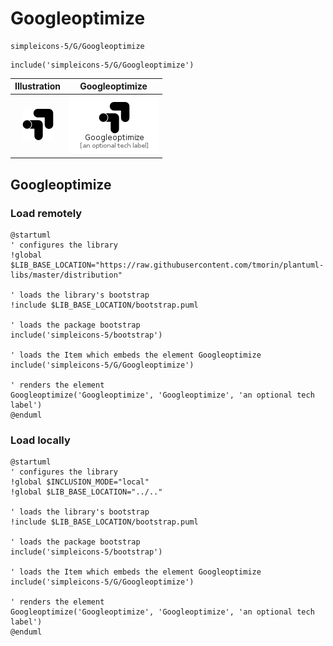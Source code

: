 # Googleoptimize


```text
simpleicons-5/G/Googleoptimize
```

```text
include('simpleicons-5/G/Googleoptimize')
```



| Illustration | Googleoptimize |
| :---: | :---: |
| ![illustration for Illustration](../../simpleicons-5/G/Googleoptimize.png) | ![illustration for Googleoptimize](../../simpleicons-5/G/Googleoptimize.Local.png) |




## Googleoptimize

### Load remotely
```plantuml
@startuml
' configures the library
!global $LIB_BASE_LOCATION="https://raw.githubusercontent.com/tmorin/plantuml-libs/master/distribution"

' loads the library's bootstrap
!include $LIB_BASE_LOCATION/bootstrap.puml

' loads the package bootstrap
include('simpleicons-5/bootstrap')

' loads the Item which embeds the element Googleoptimize
include('simpleicons-5/G/Googleoptimize')

' renders the element
Googleoptimize('Googleoptimize', 'Googleoptimize', 'an optional tech label')
@enduml
```

### Load locally
```plantuml
@startuml
' configures the library
!global $INCLUSION_MODE="local"
!global $LIB_BASE_LOCATION="../.."

' loads the library's bootstrap
!include $LIB_BASE_LOCATION/bootstrap.puml

' loads the package bootstrap
include('simpleicons-5/bootstrap')

' loads the Item which embeds the element Googleoptimize
include('simpleicons-5/G/Googleoptimize')

' renders the element
Googleoptimize('Googleoptimize', 'Googleoptimize', 'an optional tech label')
@enduml
```

